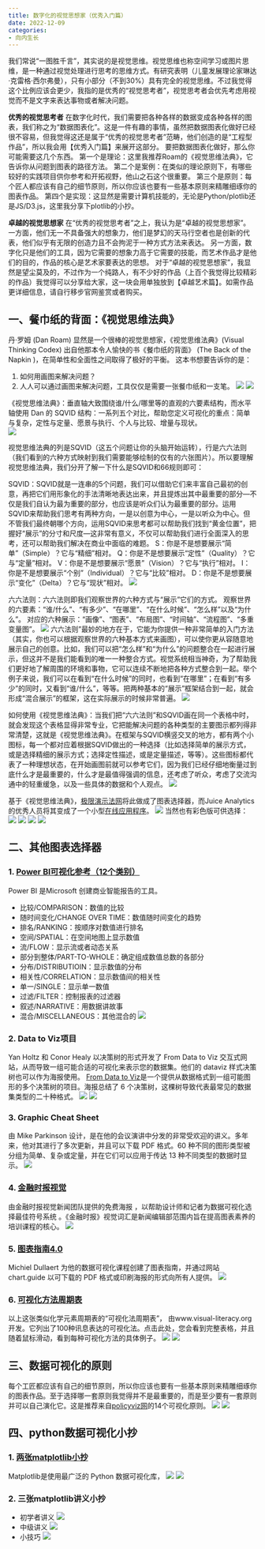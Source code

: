 ```yaml
---
title: 数字化的视觉思想家（优秀入门篇）
date: 2022-12-09
categories:
- 向内生长
---
```


我们常说“一图胜千言”，其实说的是视觉思维。视觉思维也称空间学习或图片思维，是一种通过视觉处理进行思考的思维方式。有研究表明（儿童发展理论家琳达·克雷格·西尔弗曼），只有小部分（不到30%）具有完全的视觉思维。不过我觉得这个比例应该会更少，我指的是优秀的“视觉思考者”，视觉思考者会优先考虑用视觉而不是文字来表达事物或者解决问题。

**优秀的视觉思考者**
在数字化时代，我们需要把各种各样的数据变成各种各样的图表，我们称之为“数据图表化”。这是一件有趣的事情，虽然把数据图表化做好已经很不容易，但我觉得这还是属于“优秀的视觉思考者”范畴，他们创造的是“工程型作品”，所以我会用【优秀入门篇】来展开这部分。
要把数据图表化做好，那么你可能需要这几个东西。
第一个是理论：这里我推荐Roam的《视觉思维法典》，它告诉你从问题到图表的路径方法。
第二个是案例：在类似的理论原则下，有哪些较好的实践项目供你参考和开拓视野，他山之石这个很重要。
第三个是原则：每个匠人都应该有自己的细节原则，所以你应该也要有一些基本原则来精雕细琢你的图表作品。
第四个是实现：这显然是需要计算机技能的，无论是Python/plotlib还是JS/D3.js，这里我分享下plotlib的小抄。

**卓越的视觉思想家**
在“优秀的视觉思考者”之上，我认为是“卓越的视觉思想家”。
一方面，他们无一不具备强大的想象力，他们是梦幻的天马行空者也是创新的代表，他们似乎有无限的创造力且不会拘泥于一种方式方法来表达。
另一方面，数字化只是他们的工具，因为它需要的想象力高于它需要的技能，而艺术作品才是他们的目的，作品的核心是艺术家要表达的思想。
对于“卓越的视觉思想家”，我显然是望尘莫及的，不过作为一个纯路人，有不少好的作品（上百个我觉得比较精彩的作品）我觉得可以分享给大家，这一块会用单独放到【卓越艺术篇】。如需作品更详细信息，请自行移步官网鉴赏或者购买。

## 一、餐巾纸的背面：《视觉思维法典》
丹·罗姆 (Dan Roam) 显然是一个很棒的视觉思想家，《视觉思维法典》(Visual Thinking Codex) 出自他那本令人愉快的书《餐巾纸的背面》 (The Back of the Napkin )，在简单性和全面性之间取得了极好的平衡。
这本书想要告诉你的是：
1. 如何用画图来解决问题？
2. 人人可以通过画图来解决问题，工具仅仅是需要一张餐巾纸和一支笔。
![](./images/视觉思维1.png)
![](./images/视觉思维2.png)

《视觉思维法典》：垂直轴大致围绕谁/什么/哪里等的直观的六要素结构，而水平轴使用 Dan 的 SQVID 结构：一系列五个对比，帮助您定义可视化的重点：简单与复杂，定性与定量、愿景与执行、个人与比较、增量与现状。  
![](./images/视觉思维3.png)

视觉思维法典的列是SQVID（这五个问题让你的头脑开始运转），行是六六法则（我们看到的六种方式映射到我们需要能够绘制的仅有的六张图片）。所以要理解视觉思维法典，我们分开了解一下什么是SQVID和66规则即可：

SQVID：SQVID就是一连串的5个问题，我们可以借助它们来丰富自己最初的创意，再把它们用形象化的手法清晰地表达出来，并且提炼出其中最重要的部分—不仅是我们自认为最为重要的部分，也应该是听众们认为最重要的部分。运用SQVID来帮助我们思考有两种方向，一是以创意为中心，一是以听众为中心。但不管我们最终朝哪个方向，运用SQVID来思考都可以帮助我们找到“黄金位置”，把握好“展示”的分寸和尺度—这非常有意义，不仅可以帮助我们进行全面深入的思考，还可以帮助我们解决在商业中面临的难题。
S：你是不是想要展示“简单”（Simple）？它与“精细”相对。
Q：你是不是想要展示“定性”（Quality）？它与“定量”相对。
V：你是不是想要展示“愿景”（Vision）？它与“执行”相对。
I：你是不是想要展示“个别”（Individual）？它与“比较”相对。
D：你是不是想要展示“变化”（Delta）？它与“现状”相对。
![](./images/视觉思维4.png)

六六法则：六六法则即我们观察世界的六种方式与“展示”它们的方式。
观察世界的六要素：“谁/什么”、“有多少”、“在哪里”、“在什么时候”、“怎么样”以及“为什么”。
对应的六种展示：“画像”、“图表”、“布局图”、“时间轴”、“流程图”、“多重变量图”。
![](./images/视觉思维5.png)
六六法则”最妙的地方在于，它能为你提供一种非常简单的入门方法（其实，你也可以根据观察世界的六种基本方式来画图），可以使你更从容随意地展示自己的创意。比如，我们可以把“怎么样”和“为什么”的问题整合在一起进行展示，但这并不是我们能看到的唯一一种整合方式。视觉系统相当神奇，为了帮助我们更好地了解周围的环境和事物，它可以连续不断地把各种方式整合到一起。举个例子来说，我们可以在看到“在什么时候”的同时，也看到“在哪里”；在看到“有多少”的同时，又看到“谁/什么”，等等。把两种基本的“展示”框架结合到一起，就会形成“混合展示”的框架，这在实际展示的时候非常普遍。
![](./images/视觉思维6.png)

如何使用《视觉思维法典》：当我们把“六六法则”和SQVID画在同一个表格中时，就会发现这个表格显得非常专业，它把能解决问题的各种类型的主要图示都列得非常清楚，这就是《视觉思维法典》。在框架与SQVID横竖交叉的地方，都有两个小图标，每一个都对应着根据SQVID做出的一种选择（比如选择简单的展示方式，或是选择精细的展示方式；选择定性描述，或是定量描述，等等）。这些图标都代表了一种理想状态，在开始画图前就可以参考它们，因为我们已经仔细地衡量过到底什么才是最重要的，什么才是最值得强调的信息，还考虑了听众，考虑了交流沟通中的轻重缓急，以及一些具体的数据和个人观点。
![](./images/视觉思维7.png)

基于《视觉思维法典》，[极限演示法网](ttps://extremepresentation.com/2008/06/visualization-taxonomies/)将此做成了图表选择器，而Juice Analytics的优秀人员将其变成了一个小型[在线应用程序](https://www.juiceanalytics.com/chartchooser)。
![](./images/视觉思维8.png)
当然也有彩色版可供选择：
![](./images/视觉思维9.png)
![](./images/视觉思维10.png)
![](./images/视觉思维11.png)
![](./images/视觉思维12.gif)

## 二、其他图表选择器
### 1. [Power BI可视化参考（12个类别）](https://www.sqlbi.com/ref/power-bi-visuals-reference/)
Power BI 是Microsoft 创建商业智能报告的工具。
- 比较/COMPARISON：数值的比较
- 随时间变化/CHANGE OVER TIME：数值随时间变化的趋势
- 排名/RANKING：按顺序对数值进行排名
- 空间/SPATIAL：在空间地图上显示数值
- 流/FLOW：显示流或者动态关系
- 部分到整体/PART-TO-WHOLE：确定组成数值总数的各部分
- 分布/DISTRIBUTIOIN：显示数值的分布
- 相关性/CORRELATION：显示数值间的相关性
- 单一/SINGLE：显示单一数值
- 过滤/FILTER：控制报表的过滤器
- 叙述/NARRATIVE：用数据讲故事
- 混合/MISCELLANEOUS：其他混合的
![](./images/视觉思维13.png)

### 2. Data to Viz项目
Yan Holtz 和 Conor Healy 以决策树的形式开发了 From Data to Viz 交互式网站，从而导致一组可能合适的可视化来表示您的数据集。他们的 dataviz 样式决策树也可以作为海报使用。
[From Data to Viz](https://www.data-to-viz.com/)是一个提供从数据格式到一组可能图形的多个决策树的项目。海报总结了 6 个决策树，这棵树导致代表最常见的数据集类型的二十种格式。
![](./images/视觉思维14.png)
![](./images/视觉思维15.png)

### 3. Graphic Cheat Sheet 
由 Mike Parkinson 设计，是在他的会议演讲中分发的非常受欢迎的讲义。多年来，他对其进行了多次更新，并且可以下载 PDF 格式。60 种不同的图形类型被分组为简单、复杂或定量，并在它们可以应用于传达 13 种不同类型的数据时显示。
![](./images/视觉思维16.png)

### 4. [金融时报视觉](https://github.com/Financial-Times/chart-doctor/tree/main/visual-vocabulary)
由金融时报视觉新闻团队提供的免费海报 ，以帮助设计师和记者为数据可视化选择最佳符号系统 。《金融时报》视觉词汇是新闻编辑部范围内旨在提高图表素养的培训课程的核心。
![](./images/视觉思维17.png)

### 5. [图表指南4.0](https://chart.guide/poster/)
Michiel Dullaert 为他的数据可视化课程创建了图表指南，并通过网站 chart.guide 以可下载的 PDF 格式或印刷海报的形式向所有人提供。
![](./images/视觉思维18.png)

### 6. [可视化方法周期表](https://www.visual-literacy.org/periodic_table/periodic_table.html)
以上这张类似化学元素周期表的“可视化法周期表”， 由www.visual-literacy.org开发。它列出了100种讯息表达的可视化法。点击此处，您会看到完整表格，并且随着鼠标滑动，看到每种可视化方法的具体例子。
![](./images/视觉思维19.png)
![](./images/视觉思维20.gif)

## 三、数据可视化的原则
每个工匠都应该有自己的细节原则，所以你应该也要有一些基本原则来精雕细琢你的图表作品。至于选择哪一套原则我觉得并不是最重要的，而是至少要有一套原则并可以自己演化它。这是推荐来自[policyviz网](https://policyviz.com/2018/08/07/dataviz-cheatsheet/)的14个可视化原则。
![](./images/视觉思维21.png)
![](./images/视觉思维22.png)

## 四、python数据可视化小抄
### 1. [两张matplotlib小抄](https://github.com/matplotlib/cheatsheets)
Matplotlib是使用最广泛的 Python 数据可视化库，
![](./images/视觉思维23.png)
![](./images/视觉思维24.png)
### 2. 三张matplotlib讲义小抄
- 初学者讲义
![](./images/视觉思维25.png)
- 中级讲义
![](./images/视觉思维26.png)
- 小技巧
![](./images/视觉思维27.png)
